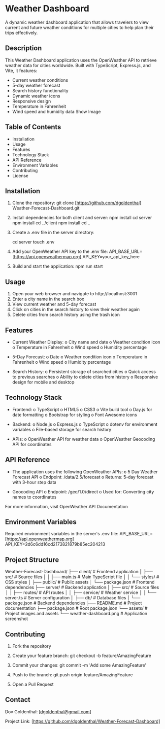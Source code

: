 # Weather Dashboard

A dynamic weather dashboard application that allows travelers to view current and future weather conditions for multiple cities to help plan their trips effectively.

## Description

This Weather Dashboard application uses the OpenWeather API to retrieve weather data for cities worldwide. Built with TypeScript, Express.js, and Vite, it features:

- Current weather conditions
- 5-day weather forecast
- Search history functionality
- Dynamic weather icons
- Responsive design
- Temperature in Fahrenheit
- Wind speed and humidity data
Show Image

## Table of Contents

- Installation
- Usage
- Features
- Technology Stack
- API Reference
- Environment Variables
- Contributing
- License

## Installation

1. Clone the repository:
   git clone [https://github.com/dgoldenthal] Weather-Forecast-Dashboard.git

2. Install dependencies for both client and server:
   npm install
   cd server
   npm install
   cd ../client
   npm install
   cd ..

3. Create a .env file in the server directory:
  
   cd server
   touch .env

4. Add your OpenWeather API key to the .env file:
API_BASE_URL=[https://api.openweathermap.org]
API_KEY=your_api_key_here

5. Build and start the application:
npm run start

## Usage

1. Open your web browser and navigate to http://localhost:3001
2. Enter a city name in the search box
3. View current weather and 5-day forecast
4. Click on cities in the search history to view their weather again
5. Delete cities from search history using the trash icon

## Features

- Current Weather Display:
   o City name and date
   o Weather condition icon
   o Temperature in Fahrenheit
   o Wind speed
   o Humidity percentage

- 5-Day Forecast:
   o Date
   o Weather condition icon
   o Temperature in Fahrenheit
   o Wind speed
   o Humidity percentage

- Search History:
   o Persistent storage of searched cities
   o Quick access to previous searches
   o Ability to delete cities from history
   o Responsive design for mobile and desktop

## Technology Stack

- Frontend:
   o TypeScript
   o HTML5
   o CSS3
   o Vite build tool
   o Day.js for date formatting
   o Bootstrap for styling
   o Font Awesome icons

- Backend:
   o Node.js
   o Express.js
   o TypeScript
   o dotenv for environment variables
   o File-based storage for search history

- APIs:
   o OpenWeather API for weather data
   o OpenWeather Geocoding API for coordinates

## API Reference

- The application uses the following OpenWeather APIs:
   o 5 Day Weather Forecast API
   o Endpoint: /data/2.5/forecast
   o Returns: 5-day forecast with 3-hour step data

- Geocoding API
   o Endpoint: /geo/1.0/direct
   o Used for: Converting city names to coordinates

For more information, visit OpenWeather API Documentation

## Environment Variables

Required environment variables in the server's .env file:
API_BASE_URL=[https://api.openweathermap.org]
API_KEY=2d6c6dd16cd2173821879b85ec204213

## Project Structure

Weather-Forecast-Dashboard/
├── client/                 # Frontend application
│   ├── src/               # Source files
│   │   ├── main.ts        # Main TypeScript file
│   │   └── styles/        # CSS styles
│   ├── public/            # Public assets
│   └── package.json       # Frontend dependencies
├── server/                # Backend application
│   ├── src/              # Source files
│   │   ├── routes/       # API routes
│   │   ├── service/      # Weather service
│   │   └── server.ts     # Server configuration
│   ├── db/               # Database files
│   └── package.json      # Backend dependencies
├── README.md             # Project documentation
├── package.json          # Root package.json
└── assets/              # Project images and assets
    └── weather-dashboard.png  # Application screenshot

## Contributing

1. Fork the repository

2. Create your feature branch:
   git checkout -b feature/AmazingFeature

3. Commit your changes:
   git commit -m 'Add some AmazingFeature'

4. Push to the branch:
   git push origin feature/AmazingFeature

5. Open a Pull Request

## Contact

Dov Goldenthal: [dgoldenthal@gmail.com]

Project Link: [https://github.com/dgoldenthal/Weather-Forecast-Dashboard]

